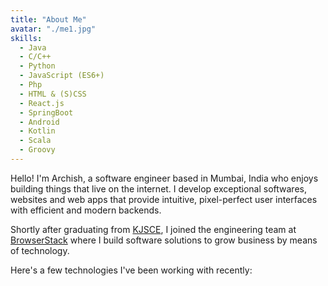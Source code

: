 ```yaml
---
title: "About Me"
avatar: "./me1.jpg"
skills:
  - Java
  - C/C++
  - Python
  - JavaScript (ES6+)
  - Php
  - HTML & (S)CSS
  - React.js
  - SpringBoot
  - Android
  - Kotlin
  - Scala
  - Groovy
---
```


Hello! I'm Archish, a software engineer based in Mumbai, India who enjoys building things that live on the internet. I develop exceptional softwares, websites and web apps that provide intuitive, pixel-perfect user interfaces with efficient and modern backends.

Shortly after graduating from [KJSCE](https://kjsce.somaiya.edu/), I joined the engineering team at [BrowserStack](https://browserstack.com/) where I build software solutions to grow business by means of technology.

Here's a few technologies I've been working with recently:
